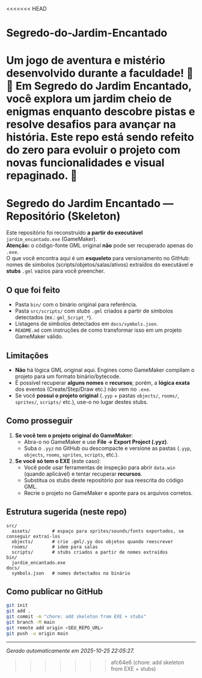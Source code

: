 <<<<<<< HEAD
# Segredo-do-Jardim-Encantado
Um jogo de aventura e mistério desenvolvido durante a faculdade! 🌱✨ Em Segredo do Jardim Encantado, você explora um jardim cheio de enigmas enquanto descobre pistas e resolve desafios para avançar na história. Este repo está sendo refeito do zero para evoluir o projeto com novas funcionalidades e visual repaginado. 🚀
=======
# Segredo do Jardim Encantado — Repositório (Skeleton)

Este repositório foi reconstruído **a partir do executável** `jardim_encantado.exe` (GameMaker).  
**Atenção:** o código-fonte GML original **não** pode ser recuperado apenas do `.exe`.  
O que você encontra aqui é um **esqueleto** para versionamento no GitHub: nomes de símbolos (scripts/objetos/salas/ativos)
extraídos do executável e **stubs** `.gml` vazios para você preencher.

## O que foi feito
- Pasta `bin/` com o binário original para referência.
- Pasta `src/scripts/` com *stubs* `.gml` criados a partir de símbolos detectados (ex.: `gml_Script_*`).
- Listagens de símbolos detectados em `docs/symbols.json`.
- `README.md` com instruções de como transformar isso em um projeto GameMaker válido.

## Limitações
- **Não** há lógica GML original aqui. Engines como GameMaker compilam o projeto para um formato binário/bytecode.
- É possível recuperar **alguns nomes** e **recursos**; porém, a **lógica exata** dos eventos (Create/Step/Draw etc.) não vem no `.exe`.
- Se você **possui o projeto original** (`.yyp` + pastas `objects/`, `rooms/`, `sprites/`, `scripts/` etc.), use-o no lugar destes stubs.

## Como prosseguir
1. **Se você tem o projeto original do GameMaker**:  
   - Abra-o no GameMaker e use **File → Export Project (.yyz)**.  
   - Suba o `.yyz` no GitHub ou descompacte e versione as pastas (`.yyp`, `objects`, `rooms`, `sprites`, `scripts`, etc.).
2. **Se você só tem o EXE** (este caso):  
   - Você pode usar ferramentas de inspeção para abrir `data.win` (quando aplicável) e tentar recuperar **recursos**.
   - Substitua os stubs deste repositório por sua reescrita do código GML.
   - Recrie o projeto no GameMaker e aponte para os arquivos corretos.

## Estrutura sugerida (neste repo)
```
src/
  assets/        # espaço para sprites/sounds/fonts exportados, se conseguir extraí-los
  objects/       # crie .gml/.yy dos objetos quando reescrever
  rooms/         # idem para salas
  scripts/       # stubs criados a partir de nomes extraídos
bin/
  jardim_encantado.exe
docs/
  symbols.json   # nomes detectados no binário
```

## Como publicar no GitHub
```bash
git init
git add .
git commit -m "chore: add skeleton from EXE + stubs"
git branch -M main
git remote add origin <SEU_REPO_URL>
git push -u origin main
```

---

_Gerado automaticamente em 2025-10-25 22:05:27._
>>>>>>> afc64e6 (chore: add skeleton from EXE + stubs)
